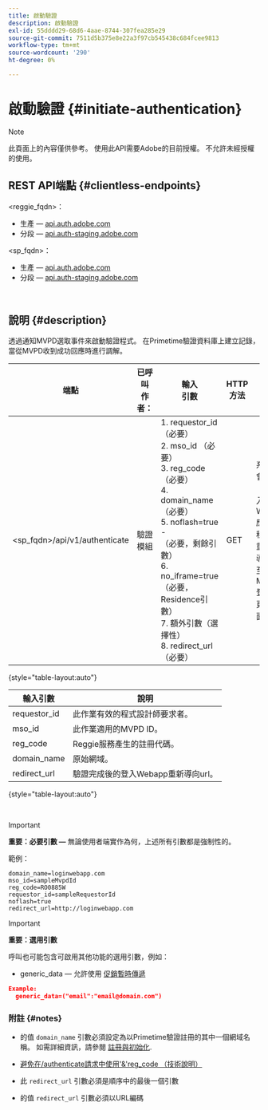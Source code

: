 ```yaml
---
title: 啟動驗證
description: 啟動驗證
exl-id: 55dddd29-68d6-4aae-8744-307fea285e29
source-git-commit: 7511d5b375e8e22a3f97cb545438c684fcee9813
workflow-type: tm+mt
source-wordcount: '290'
ht-degree: 0%

---
```


# 啟動驗證 {#initiate-authentication}

>[!NOTE]
>
>此頁面上的內容僅供參考。 使用此API需要Adobe的目前授權。 不允許未經授權的使用。

## REST API端點 {#clientless-endpoints}

&lt;reggie_fqdn>：

* 生產 —  [api.auth.adobe.com](http://api.auth.adobe.com/)
* 分段 —  [api.auth-staging.adobe.com](http://api.auth-staging.adobe.com/)

&lt;sp_fqdn>：

* 生產 —  [api.auth.adobe.com](http://api.auth.adobe.com/)
* 分段 —  [api.auth-staging.adobe.com](http://api.auth-staging.adobe.com/)

</br>


## 說明 {#description}

透過通知MVPD選取事件來啟動驗證程式。 在Primetime驗證資料庫上建立記錄，當從MVPD收到成功回應時進行調解。



| 端點 | 已呼叫  </br>作者： | 輸入   </br>引數 | HTTP  </br>方法 | 回應 | HTTP  </br>回應 |
| --- | --- | --- | --- | --- | --- |
| &lt;sp_fqdn>/api/v1/authenticate | 驗證模組 | 1. requestor_id （必要）</br>2.  mso_id （必要）</br>3.  reg_code （必要）</br>4.  domain_name （必要）</br>5.  noflash=true -  </br>    （必要，剩餘引數）</br>6.  no_iframe=true （必要， Residence引數）</br>7.  額外引數（選擇性）</br>8.  redirect_url （必要） | GET | 系統會將「登入Web應用程式」重新導向至MVPD登入頁面。 | 302 （完整重新導向實作） |

{style="table-layout:auto"}


| 輸入引數 | 說明 |
| --- | --- |
| requestor_id | 此作業有效的程式設計師要求者。 |
| mso_id | 此作業適用的MVPD ID。 |
| reg_code | Reggie服務產生的註冊代碼。 |
| domain_name | 原始網域。 |
| redirect_url | 驗證完成後的登入Webapp重新導向url。 |

{style="table-layout:auto"}

</br>

>[!IMPORTANT]
> 
>**重要：必要引數 —** 無論使用者端實作為何，上述所有引數都是強制性的。
>
>
>範例：
>
>```
>domain_name=loginwebapp.com
>mso_id=sampleMvpdId
>reg_code=RO0885W
>requestor_id=sampleRequestorId
>noflash=true
>redirect_url=http://loginwebapp.com
>```

>[!IMPORTANT]
> 
>**重要：選用引數**
>
>呼叫也可能包含可啟用其他功能的選用引數，例如：
>
> * generic\_data — 允許使用 [促銷暫時傳遞](/help/authentication/promotional-temp-pass.md)
>
>```JSON
>Example:
>   generic_data=("email":"email@domain.com")
>```


### **附註** {#notes}

* 的值 `domain_name` 引數必須設定為以Primetime驗證註冊的其中一個網域名稱。 如需詳細資訊，請參閱 [註冊與初始化](/help/authentication/programmer-overview.md).

* [避免在/authenticate請求中使用&#39;&amp;&#39;reg\_code （技術說明）](/help/authentication/clientless-avoid-using-reg-code-in-authenticate-request.md)

* 此 `redirect_url` 引數必須是順序中的最後一個引數

* 的值 `redirect_url` 引數必須以URL編碼
